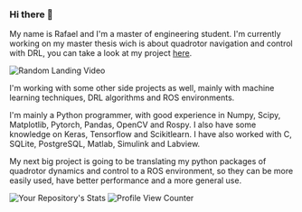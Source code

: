 ### Hi there 👋

My name is Rafael and I'm a master of engineering student. I'm currently working on my master thesis wich is about quadrotor navigation and control with DRL, you can take a look at my project [here](https://github.com/rafaelcostafrf/autonomous_quadrotor_environment). 

![Random Landing Video](landing.gif)

I'm working with some other side projects as well, mainly with machine learning techniques, DRL algorithms and ROS environments. 

I'm mainly a Python programmer, with good experience in Numpy, Scipy, Matplotlib, Pytorch, Pandas, OpenCV and Rospy. I also have some knowledge on Keras, Tensorflow and Scikitlearn. I have also worked with C, SQLite, PostgreSQL, Matlab, Simulink and Labview.

My next big project is going to be translating my python packages of quadrotor dynamics and control to a ROS environment, so they can be more easily used, have better performance and a more general use. 

![Your Repository's Stats](https://github-readme-stats.vercel.app/api?username=rafaelcostafrf&show_icons=true)
![Profile View Counter](https://komarev.com/ghpvc/?username=rafaelcostafrf)
